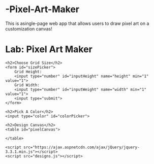# -Pixel-Art-Maker
This is asingle-page web app that allows users to draw pixel art on a customization canvas!
<html>
<head>
    <title>Pixel Art Maker!</title>
    <link rel="stylesheet" href="https://fonts.googleapis.com/css?family=Monoton">
    <link rel="stylesheet" href="styles.css">
</head>
<body>
    <h1>Lab: Pixel Art Maker</h1>

    <h2>Choose Grid Size</h2>
    <form id="sizePicker">
        Grid Height:
        <input type="number" id="inputHeight" name="height" min="1" value="1">
        Grid Width:
        <input type="number" id="inputWeight" name="width" min="1" value="1">
        <input type="submit">
    </form>

    <h2>Pick A Color</h2>
    <input type="color" id="colorPicker">

    <h2>Design Canvas</h2>
    <table id="pixelCanvas">
        
    </table>
       
    <script src="https://ajax.aspnetcdn.com/ajax/jQuery/jquery-3.3.1.min.js"></script>
    <script src="designs.js"></script>
    
</body>
</html>
